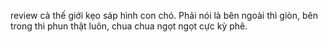 review cả thế giới kẹo sáp hình con chó. Phải nói là bên ngoài thì giòn, bên trong thì phun thật luôn, chua chua ngọt ngọt cực kỳ phê.